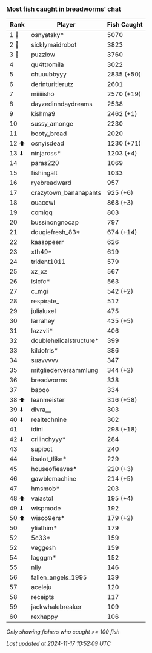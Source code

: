 ### Most fish caught in breadworms' chat
| Rank | Player | Fish Caught |
|------|--------|-----------|
| 1 🥇  | osnyatsky*  | 5070 |
| 2 🥈  | sicklymaidrobot  | 3823 |
| 3 🥉  | puzzlow  | 3760 |
| 4  | qu4ttromila  | 3022 |
| 5  | chuuubbyyy  | 2835 (+50) |
| 6  | derinturitierutz  | 2601 |
| 7  | miiiiisho  | 2570 (+19) |
| 8  | dayzedinndaydreams  | 2538 |
| 9  | kishma9  | 2462 (+1) |
| 10  | sussy_amonge  | 2230 |
| 11  | booty_bread  | 2020 |
| 12 ⬆ | osnyisdead  | 1230 (+71) |
| 13 ⬇ | ninjaross*  | 1203 (+4) |
| 14  | paras220  | 1069 |
| 15  | fishingalt  | 1033 |
| 16  | ryebreadward  | 957 |
| 17  | crazytown_bananapants  | 925 (+6) |
| 18  | ouacewi  | 868 (+3) |
| 19  | comiqq  | 803 |
| 20  | bussinongnocap  | 797 |
| 21  | dougiefresh_83*  | 674 (+14) |
| 22  | kaasppeerr  | 626 |
| 23  | xth49*  | 619 |
| 24  | trident1011  | 579 |
| 25  | xz_xz  | 567 |
| 26  | islcfc*  | 563 |
| 27  | c_mgi  | 542 (+2) |
| 28  | respirate_  | 512 |
| 29  | julialuxel  | 475 |
| 30  | larrahey  | 435 (+5) |
| 31  | lazzvli*  | 406 |
| 32  | doublehelicalstructure*  | 399 |
| 33  | kildofris*  | 386 |
| 34  | suavvvvv  | 347 |
| 35  | mitgliederversammlung  | 344 (+2) |
| 36  | breadworms  | 338 |
| 37  | bapqo  | 334 |
| 38 ⬆ | leanmeister  | 316 (+58) |
| 39 ⬇ | divra__  | 303 |
| 40 ⬇ | realtechnine  | 302 |
| 41  | idini  | 298 (+18) |
| 42 ⬇ | criiinchyyy*  | 284 |
| 43  | supibot  | 240 |
| 44  | itsalot_tlike*  | 229 |
| 45  | houseofieaves*  | 220 (+3) |
| 46  | gawblemachine  | 214 (+5) |
| 47  | hmsmob*  | 203 |
| 48 ⬆ | vaiastol  | 195 (+4) |
| 49 ⬇ | wispmode  | 192 |
| 50 ⬆ | wisco9ers*  | 179 (+2) |
| 50  | yliathim*  | 179 |
| 52  | 5c33*  | 159 |
| 52  | veggesh  | 159 |
| 54  | lagggm*  | 152 |
| 55  | niiy  | 146 |
| 56  | fallen_angels_1995  | 139 |
| 57  | aceleju  | 120 |
| 58  | receipts  | 117 |
| 59  | jackwhalebreaker  | 109 |
| 60  | rexhappy  | 106 |

_Only showing fishers who caught >= 100 fish_

_Last updated at 2024-11-17 10:52:09 UTC_